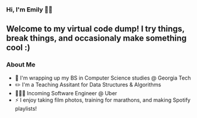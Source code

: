 ### Hi, I'm Emily 👋🏼

Welcome to my virtual code dump! I try things, break things, and occasionaly make something cool :)
---

### About Me
- 🐝 I'm wrapping up my BS in Computer Science studies @ Georgia Tech
- ✏️ I'm a Teaching Assitant for Data Structures & Algorithms
- 👩🏻‍💻 Incoming Software Engineer @ Uber 
- ⚡️ I enjoy taking film photos, training for marathons, and making Spotify playlists!

<!--
**emilyjwu/emilyjwu** is a ✨ _special_ ✨ repository because its `README.md` (this file) appears on your GitHub profile.

Here are some ideas to get you started:

- 🔭 I’m currently working on ...
- 🌱 I’m currently learning ...
- 👯 I’m looking to collaborate on ...
- 🤔 I’m looking for help with ...
- 💬 Ask me about ...
- 📫 How to reach me: ...
- 😄 Pronouns: ...
- ⚡ Fun fact: ...
-->

